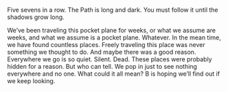Five sevens in a row. The Path is long and dark. You must follow it until the shadows grow long.

We’ve been traveling this pocket plane for weeks, or what we assume are weeks, and what we assume is a pocket plane. Whatever. In the mean time, we have found countless places. Freely traveling this place was never something we thought to do. And maybe there was a good reason. Everywhere we go is so quiet. Silent. Dead. These places were probably hidden for a reason. But who can tell. We pop in just to see nothing everywhere and no one. What could it all mean? B is hoping we’ll find out if we keep looking.

